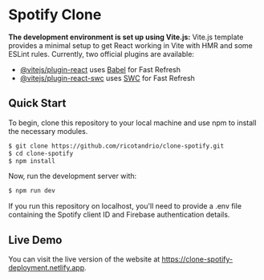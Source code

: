 # Spotify Clone

**The development environment is set up using Vite.js:**
Vite.js template provides a minimal setup to get React working in Vite with HMR and some ESLint rules. Currently, two official plugins are available:
- [@vitejs/plugin-react](https://github.com/vitejs/vite-plugin-react/blob/main/packages/plugin-react/README.md) uses [Babel](https://babeljs.io/) for Fast Refresh
- [@vitejs/plugin-react-swc](https://github.com/vitejs/vite-plugin-react-swc) uses [SWC](https://swc.rs/) for Fast Refresh

## Quick Start
To begin, clone this repository to your local machine and use npm to install the necessary modules.

```bash
$ git clone https://github.com/ricotandrio/clone-spotify.git
$ cd clone-spotify
$ npm install
```

Now, run the development server with:
```bash
$ npm run dev
```

If you run this repository on localhost, you'll need to provide a .env file containing the Spotify client ID and Firebase authentication details.

## Live Demo
You can visit the live version of the website at https://clone-spotify-deployment.netlify.app.